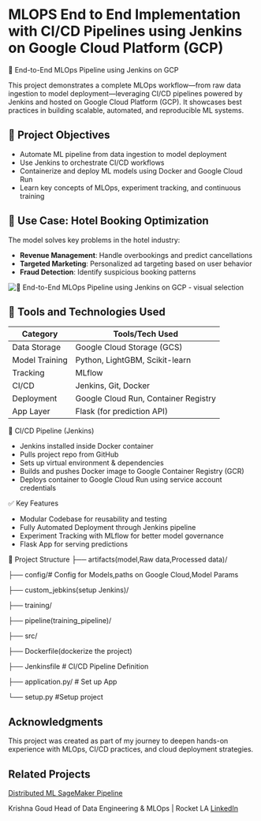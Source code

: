 # MLOPS End to End Implementation with CI/CD Pipelines using Jenkins on Google Cloud Platform (GCP)

🚀 End-to-End MLOps Pipeline using Jenkins on GCP

This project demonstrates a complete MLOps workflow—from raw data ingestion to model deployment—leveraging CI/CD pipelines powered by Jenkins and hosted on Google Cloud Platform (GCP). It showcases best practices in building scalable, automated, and reproducible ML systems.


## 🎯 Project Objectives
- Automate ML pipeline from data ingestion to model deployment
- Use Jenkins to orchestrate CI/CD workflows
- Containerize and deploy ML models using Docker and Google Cloud Run
- Learn key concepts of MLOps, experiment tracking, and continuous training
  
## 🧠 Use Case: Hotel Booking Optimization
The model solves key problems in the hotel industry:
- **Revenue Management**: Handle overbookings and predict cancellations
- **Targeted Marketing**: Personalized ad targeting based on user behavior
- **Fraud Detection**: Identify suspicious booking patterns


![🚀 End-to-End MLOps Pipeline using Jenkins on GCP - visual selection](https://github.com/user-attachments/assets/455bf216-e7d5-4c81-8f62-6273936cabb8)


## 🔧 Tools and Technologies Used

|Category| Tools/Tech Used |
|--------|-------------|
| Data Storage	| Google Cloud Storage (GCS) |
| Model Training | Python, LightGBM, Scikit-learn |
| Tracking | MLflow |
| CI/CD | 	Jenkins, Git, Docker |
| Deployment | Google Cloud Run, Container Registry|
| App Layer | Flask (for prediction API) |

🔧 CI/CD Pipeline (Jenkins)
- Jenkins installed inside Docker container
- Pulls project repo from GitHub
- Sets up virtual environment & dependencies
- Builds and pushes Docker image to Google Container Registry (GCR)
- Deploys container to Google Cloud Run using service account credentials

✅ Key Features
- Modular Codebase for reusability and testing
- Fully Automated Deployment through Jenkins pipeline
- Experiment Tracking with MLflow for better model governance
- Flask App for serving predictions
  
📁 Project Structure
├── artifacts(model,Raw data,Processed data)/

├── config/# Config for Models,paths on Google Cloud,Model Params 

├── custom_jebkins(setup Jenkins)/

├── training/

├── pipeline(training_pipeline)/

├── src/

├── Dockerfile(dockerize the  project)

├── Jenkinsfile # CI/CD Pipeline Definition

├── application.py/  # Set up App

└── setup.py #Setup project

## Acknowledgments
This project was created as part of my journey to deepen hands-on experience with MLOps, CI/CD practices, and cloud deployment strategies.

## Related Projects

[Distributed ML SageMaker Pipeline](https://github.com/krishnamami/Distributed_ML_Sagemaker_Pipelines)

Krishna Goud
Head of Data Engineering & MLOps | Rocket LA [LinkedIn](https://www.linkedin.com/in/krishnagoud)
